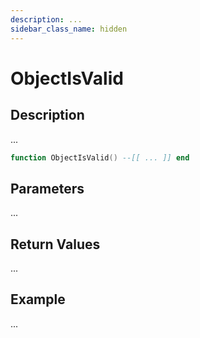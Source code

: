 ```yaml
---
description: ...
sidebar_class_name: hidden
---
```


# ObjectIsValid

## Description

...

```lua
function ObjectIsValid() --[[ ... ]] end
```

## Parameters

...

## Return Values

...

## Example

...

